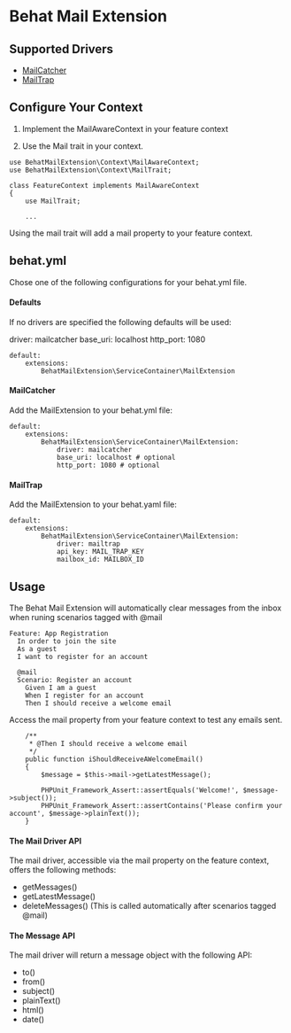 # Behat Mail Extension #

## Supported Drivers ##

<ul>
    <li>
        <a href="https://mailcatcher.me/">MailCatcher</a>
    </li>
    <li>
        <a href="https://mailtrap.io/">MailTrap</a>
    </li>
</ul>

## Configure Your Context ##

1) Implement the MailAwareContext in your feature context

2) Use the Mail trait in your context.


````
use BehatMailExtension\Context\MailAwareContext;
use BehatMailExtension\Context\MailTrait;

class FeatureContext implements MailAwareContext 
{
    use MailTrait;
    
    ...
````

Using the mail trait will add a mail property to your feature context.


## behat.yml ##

Chose one of the following configurations for your behat.yml file.

#### Defaults ####

If no drivers are specified the following defaults will be used:

driver: mailcatcher
base_uri: localhost
http_port: 1080

````
default:
    extensions:
        BehatMailExtension\ServiceContainer\MailExtension
````

#### MailCatcher ####

Add the MailExtension to your behat.yml file:

````
default:
    extensions:
        BehatMailExtension\ServiceContainer\MailExtension:
            driver: mailcatcher
            base_uri: localhost # optional
            http_port: 1080 # optional
````

#### MailTrap ####

Add the MailExtension to your behat.yaml file:

````
default:
    extensions:
        BehatMailExtension\ServiceContainer\MailExtension:
            driver: mailtrap
            api_key: MAIL_TRAP_KEY
            mailbox_id: MAILBOX_ID
````

## Usage ##

The Behat Mail Extension will automatically clear messages from the inbox when runing scenarios tagged with @mail

````
Feature: App Registration
  In order to join the site
  As a guest
  I want to register for an account

  @mail
  Scenario: Register an account
    Given I am a guest
    When I register for an account
    Then I should receive a welcome email
````  

Access the mail property from your feature context to test any emails sent.

````
    /**
     * @Then I should receive a welcome email
     */
    public function iShouldReceiveAWelcomeEmail()
    {
        $message = $this->mail->getLatestMessage();

        PHPUnit_Framework_Assert::assertEquals('Welcome!', $message->subject());
        PHPUnit_Framework_Assert::assertContains('Please confirm your account', $message->plainText());
    }
````    
    
#### The Mail Driver API ####

The mail driver, accessible via the mail property on the feature context, offers the following methods:

<ul>
    <li>
        getMessages()
    </li>
    <li>
        getLatestMessage()
    </li>
    <li>
        deleteMessages() (This is called automatically after scenarios tagged @mail)
    </li>
</ul>

#### The Message API ####

The mail driver will return a message object with the following API:

<ul>
    <li>to()</li>
    <li>from()</li>
    <li>subject()</li>
    <li>plainText()</li>
    <li>html()</li>
    <li>date()</li>
</ul>